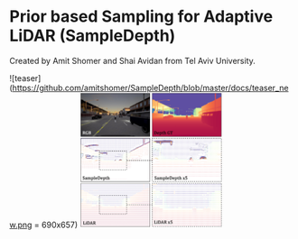 # Prior based Sampling for Adaptive LiDAR (SampleDepth)
Created by Amit Shomer and Shai Avidan from Tel Aviv University.

![teaser](https://github.com/amitshomer/SampleDepth/blob/master/docs/teaser_new.png = 690x657)
<img src="https://github.com/amitshomer/SampleDepth/blob/master/docs/teaser_new.png" width=50% height=50%>
